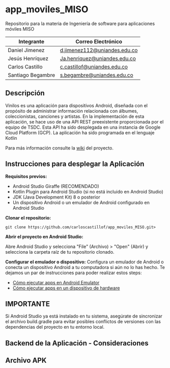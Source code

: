 # app_moviles_MISO
Repositorio para la materia de Ingeniería de software para aplicaciones móviles MISO

Integrante | Correo Electrónico
-- | --
Daniel Jimenez | d.jimenez112@uniandes.edu.co
Jesús Henríquez | Ja.henriquez@uniandes.edu.co
Carlos Castillo | c.castillof@uniandes.edu.co
Santiago Begambre | s.begambre@uniandes.edu.co

## Descripción
Vinilos es una aplicación para dispositivos Android, diseñada con el propósito de administrar información relacionada con álbumes, coleccionistas, canciones y artistas. En la implementación de esta aplicación, se hace uso de una API REST preexistente proporcionada por el equipo de TSDC. Esta API ha sido desplegada en una instancia de Google Cloud Platform (GCP). La aplicación ha sido programada en el lenguaje Kotlin

Para más información consulte la [wiki](https://github.com/carloscastillof/app_moviles_MISO/wiki) del proyecto.

## Instrucciones para desplegar la Aplicación

**Requisitos previos:**

- Android Studio Giraffe (RECOMENDADO) 
- Kotlin Plugin para Android Studio (si no está incluido en Android Studio)
- JDK (Java Development Kit) 8 o posterior
- Un dispositivo Android o un emulador de Android configurado en Android Studio

**Clonar el repositorio:**

```git clone https://github.com/carloscastillof/app_moviles_MISO.git>```

**Abrir el proyecto en Android Studio:**

Abre Android Studio y selecciona "File" (Archivo) > "Open" (Abrir) y selecciona la carpeta raíz de tu repositorio clonado.

**Configurar el emulador o dispositivo:**
Configura un emulador de Android o conecta un dispositivo Android a tu computadora si aún no lo has hecho. Te dejamos un par de instrucciones para poder realizar estos steps:
- [Cómo ejecutar apps en Android Emulator](https://developer.android.com/studio/run/emulator?hl=es-419)
- [Cómo ejecutar apps en un dispositivo de hardware](https://developer.android.com/studio/run/device?hl=es-419)

## IMPORTANTE
Si Android Studio ya está instalado en tu sistema, asegúrate de sincronizar el archivo build.gradle para evitar posibles conflictos de versiones con las dependencias del proyecto en tu entorno local.

## Backend de la Aplicación - Consideraciones

## Archivo APK
